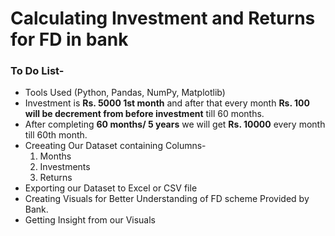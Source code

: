 # **Calculating Investment and Returns for FD in bank**

### To Do List-

- Tools Used (Python, Pandas, NumPy, Matplotlib)
- Investment is **Rs. 5000 1st month** and after that every month **Rs. 100 will be decrement from before investment** till 60 months.</br>
- After completing **60 months/ 5 years** we will get **Rs. 10000** every month till 60th month.
- Creeating Our Dataset containing Columns-
  1. Months
  2. Investments
  3. Returns
- Exporting our Dataset to Excel or CSV file
- Creating Visuals for Better Understanding of FD scheme Provided by Bank.
- Getting Insight from our Visuals
